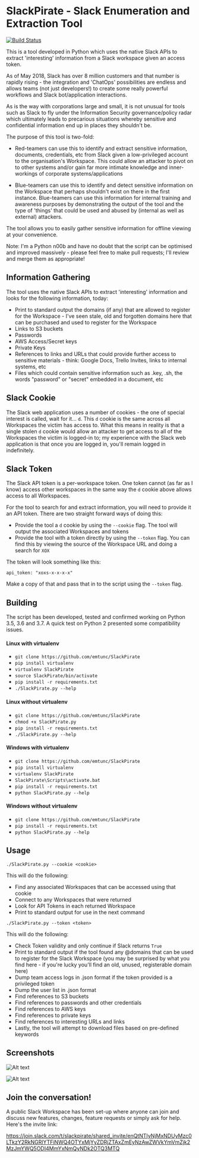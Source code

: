 # SlackPirate - Slack Enumeration and Extraction Tool

[![Build Status](https://travis-ci.com/emtunc/SlackPirate.svg?branch=master)](https://travis-ci.com/emtunc/SlackPirate)

This is a tool developed in Python which uses the native Slack APIs to extract 'interesting' information from a Slack workspace given an access token.

As of May 2018, Slack has over 8 million customers and that number is rapidly rising - the integration and 'ChatOps' possibilities are endless and allows teams (not just developers!) to create some really powerful workflows and Slack bot/application interactions.

As is the way with corporations large and small, it is not unusual for tools such as Slack to fly under the Information Security governance/policy radar which ultimately leads to precarious situations whereby sensitive and confidential information end up in places they shouldn't be.

The purpose of this tool is two-fold:

* Red-teamers can use this to identify and extract sensitive information, documents, credentials, etc from Slack given a low-privileged account to the organisation's Workspace. This could allow an attacker to pivot on to other systems and/or gain far more intimate knowledge and inner-workings of corporate systems/applications

* Blue-teamers can use this to identify and detect sensitive information on the Workspace that perhaps shouldn't exist on there in the first instance. Blue-teamers can use this information for internal training and awareness purposes by demonstrating the output of the tool and the type of 'things' that could be used and abused by (internal as well as external) attackers.

The tool allows you to easily gather sensitive information for offline viewing at your convenience.

Note: I'm a Python n00b and have no doubt that the script can be optimised and improved massively - please feel free to make pull requests; I'll review and merge them as appropriate!

## Information Gathering

The tool uses the native Slack APIs to extract 'interesting' information and looks for the following information, today:

* Print to standard output the domains (if any) that are allowed to register for the Workspace - I've seen stale, old and forgotten domains here that can be purchased and used to register for the Workspace
* Links to S3 buckets
* Passwords
* AWS Access/Secret keys
* Private Keys
* References to links and URLs that could provide further access to sensitive materials - think: Google Docs, Trello Invites, links to internal systems, etc
* Files which could contain sensitive information such as .key, .sh, the words "password" or "secret" embedded in a document, etc

## Slack Cookie

The Slack web application uses a number of cookies - the one of special interest is called, wait for it... `d`. This `d` cookie  is the same across all Workspaces the victim has access to. What this means in reality is that a single stolen `d` cookie would allow an attacker to get access to all of the Workspaces the victim is logged-in to; my experience with the Slack web application is that once you are logged in, you'll remain logged in indefinitely.

## Slack Token

The Slack API token is a per-workspace token. One token cannot (as far as I know) access other workspaces in the same way the `d` cookie above allows access to all Workspaces.

For the tool to search for and extract information, you will need to provide it an API token. There are two straight forward ways of doing this:

* Provide the tool a `d` cookie by using the `--cookie` flag. The tool will output the associated Workspaces and tokens
* Provide the tool with a token directly by using the `--token` flag. You can find this by viewing the source of the Workspace URL and doing a search for `XOX`

The token will look something like this:

```
api_token: "xoxs-x-x-x-x"
```

Make a copy of that and pass that in to the script using the `--token` flag.

## Building

The script has been developed, tested and confirmed working on Python 3.5, 3.6 and 3.7. A quick test on Python 2 presented some compatibility issues.

#### Linux with virtualenv

* `git clone https://github.com/emtunc/SlackPirate`
* `pip install virtualenv`
* `virtualenv SlackPirate`
* `source SlackPirate/bin/activate`
* `pip install -r requirements.txt`
* `./SlackPirate.py --help`

#### Linux without virtualenv

* `git clone https://github.com/emtunc/SlackPirate`
* `chmod +x SlackPirate.py`
* `pip install -r requirements.txt`
* `./SlackPirate.py --help`

#### Windows with virtualenv

* `git clone https://github.com/emtunc/SlackPirate`
* `pip install virtualenv`
* `virtualenv SlackPirate`
* `SlackPirate\Scripts\activate.bat`
* `pip install -r requirements.txt`
* `python SlackPirate.py --help`

#### Windows without virtualenv

* `git clone https://github.com/emtunc/SlackPirate`
* `pip install -r requirements.txt`
* `python SlackPirate.py --help`

## Usage

 ```./SlackPirate.py --cookie <cookie>```
 
This will do the following:
* Find any associated Workspaces that can be accessed using that cookie
* Connect to any Workspaces that were returned
* Look for API Tokens in each returned Workspace
* Print to standard output for use in the next command

```./SlackPirate.py --token <token>```
    
This will do the following:
* Check Token validity and only continue if Slack returns `True`
* Print to standard output if the tool found any @domains that can be used to register for the Slack Workspace (you may be surprised by what you find here - if you're lucky you'll find an old, unused, registerable domain here)
* Dump team access logs in .json format if the token provided is a privileged token
* Dump the user list in .json format
* Find references to S3 buckets
* Find references to passwords and other credentials
* Find references to AWS keys
* Find references to private keys
* Find references to interesting URLs and links
* Lastly, the tool will attempt to download files based on pre-defined keywords

## Screenshots

![Alt text](screenshots/SlackPirate%20--cookie.png?raw=true "Using the --cookie flag")

![Alt text](screenshots/SlackPirate%20--token.png?raw=true "Using the --token flag")

## Join the conversation!

A public Slack Workspace has been set-up where anyone can join and discuss new features, changes, feature requests or simply ask for help. Here's the invite link: 

https://join.slack.com/t/slackpirate/shared_invite/enQtNTIyNjMxNDUyMzc0LTkzY2RkNGRlYTFiNWQ4OTYxMjYyZDRjZTAxZmEyNzAwZWVkYmVmZjk2MzJmYWQ5ODI4MmYxNmQyNDk2OTQ3MTQ
